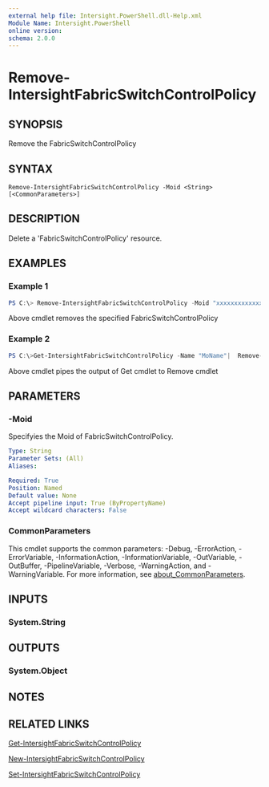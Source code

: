 ```yaml
---
external help file: Intersight.PowerShell.dll-Help.xml
Module Name: Intersight.PowerShell
online version:
schema: 2.0.0
---
```


# Remove-IntersightFabricSwitchControlPolicy

## SYNOPSIS
Remove the FabricSwitchControlPolicy

## SYNTAX

```
Remove-IntersightFabricSwitchControlPolicy -Moid <String> [<CommonParameters>]
```

## DESCRIPTION
Delete a &apos;FabricSwitchControlPolicy&apos; resource.

## EXAMPLES

### Example 1
```powershell
PS C:\> Remove-IntersightFabricSwitchControlPolicy -Moid "xxxxxxxxxxxxxxxxxxxxxxxxxxx"
```
Above cmdlet removes the specified FabricSwitchControlPolicy 

### Example 2
```powershell
PS C:\>Get-IntersightFabricSwitchControlPolicy -Name "MoName"|  Remove-IntersightFabricSwitchControlPolicy
```
Above cmdlet pipes the output of Get cmdlet to Remove cmdlet

## PARAMETERS

### -Moid
Specifyies the Moid of FabricSwitchControlPolicy.

```yaml
Type: String
Parameter Sets: (All)
Aliases:

Required: True
Position: Named
Default value: None
Accept pipeline input: True (ByPropertyName)
Accept wildcard characters: False
```

### CommonParameters
This cmdlet supports the common parameters: -Debug, -ErrorAction, -ErrorVariable, -InformationAction, -InformationVariable, -OutVariable, -OutBuffer, -PipelineVariable, -Verbose, -WarningAction, and -WarningVariable. For more information, see [about_CommonParameters](http://go.microsoft.com/fwlink/?LinkID=113216).

## INPUTS

### System.String

## OUTPUTS

### System.Object
## NOTES

## RELATED LINKS

[Get-IntersightFabricSwitchControlPolicy](./Get-IntersightFabricSwitchControlPolicy.md)

[New-IntersightFabricSwitchControlPolicy](./New-IntersightFabricSwitchControlPolicy.md)

[Set-IntersightFabricSwitchControlPolicy](./Set-IntersightFabricSwitchControlPolicy.md)

